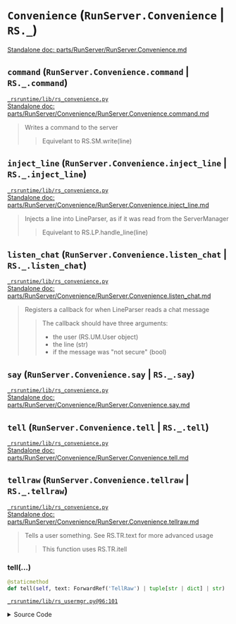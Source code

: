 # `Convenience` (`RunServer.Convenience` | `RS._`)
[Standalone doc: parts/RunServer/RunServer.Convenience.md](RunServer.Convenience.md)  

## `command` (`RunServer.Convenience.command` | `RS._.command`)
[`_rsruntime/lib/rs_convenience.py`](/_rsruntime/lib/rs_convenience.py "Source")  
[Standalone doc: parts/RunServer/Convenience/RunServer.Convenience.command.md](RunServer.Convenience.command.md)  
> Writes a command to the server
>> Equivelant to RS.SM.write(line)

## `inject_line` (`RunServer.Convenience.inject_line` | `RS._.inject_line`)
[`_rsruntime/lib/rs_convenience.py`](/_rsruntime/lib/rs_convenience.py "Source")  
[Standalone doc: parts/RunServer/Convenience/RunServer.Convenience.inject_line.md](RunServer.Convenience.inject_line.md)  
> Injects a line into LineParser, as if it was read from the ServerManager
>> Equivelant to RS.LP.handle_line(line)

## `listen_chat` (`RunServer.Convenience.listen_chat` | `RS._.listen_chat`)
[`_rsruntime/lib/rs_convenience.py`](/_rsruntime/lib/rs_convenience.py "Source")  
[Standalone doc: parts/RunServer/Convenience/RunServer.Convenience.listen_chat.md](RunServer.Convenience.listen_chat.md)  
> Registers a callback for when LineParser reads a chat message
>> The callback should have three arguments:  
>> - the user (RS.UM.User object)  
>> - the line (str)  
>> - if the message was "not secure" (bool)

## `say` (`RunServer.Convenience.say` | `RS._.say`)
[`_rsruntime/lib/rs_convenience.py`](/_rsruntime/lib/rs_convenience.py "Source")  
[Standalone doc: parts/RunServer/Convenience/RunServer.Convenience.say.md](RunServer.Convenience.say.md)  

## `tell` (`RunServer.Convenience.tell` | `RS._.tell`)
[`_rsruntime/lib/rs_convenience.py`](/_rsruntime/lib/rs_convenience.py "Source")  
[Standalone doc: parts/RunServer/Convenience/RunServer.Convenience.tell.md](RunServer.Convenience.tell.md)  

## `tellraw` (`RunServer.Convenience.tellraw` | `RS._.tellraw`)
[`_rsruntime/lib/rs_convenience.py`](/_rsruntime/lib/rs_convenience.py "Source")  
[Standalone doc: parts/RunServer/Convenience/RunServer.Convenience.tellraw.md](RunServer.Convenience.tellraw.md)  
> Tells a user something. See RS.TR.text for more advanced usage
>> This function uses RS.TR.itell

### tell(...)
```python
@staticmethod
def tell(self, text: ForwardRef('TellRaw') | tuple[str | dict] | str)
```

[`_rsruntime/lib/rs_usermgr.py@96:101`](/_rsruntime/lib/rs_usermgr.py#L96)

<details>
<summary>Source Code</summary>

```python
def tell(self, text: typing.ForwardRef('TellRaw') | tuple[str | dict] | str):
    if not (hasattr(self, 'name') or self.is_console):
        raise TypeError(f'User {self} has no name; cannot tell')
    if isinstance(text, TellRaw): text = text.render()
    if self.is_console: print(f'CONSOLE.tell: {text if isinstance(text, str) else json.dumps(text, indent=4)}')
    else: RS.SM.write(f'tellraw {self.name} {json.dumps(text)}')
```
</details>

> <no doc>